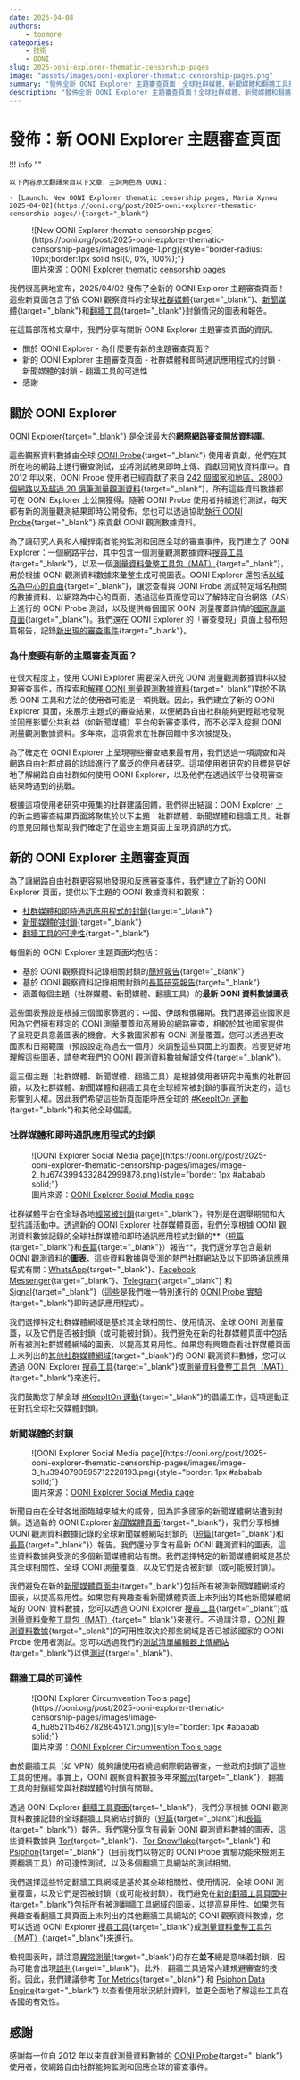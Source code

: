 ```yaml
---
date: 2025-04-08
authors:
    - toomore
categories:
    - 技術
    - OONI
slug: 2025-ooni-explorer-thematic-censorship-pages
image: "assets/images/ooni-explorer-thematic-censorship-pages.png"
summary: "發佈全新 OONI Explorer 主題審查頁面！全球社群媒體、新聞媒體和翻牆工具封鎖情況的圖表和報告"
description: "發佈全新 OONI Explorer 主題審查頁面！全球社群媒體、新聞媒體和翻牆工具封鎖情況的圖表和報告"
---
```


# 發佈：新 OONI Explorer 主題審查頁面

!!! info ""

    以下內容原文翻譯來自以下文章，主詞角色為 OONI：

    - [Launch: New OONI Explorer thematic censorship pages, Maria Xynou 2025-04-02](https://ooni.org/post/2025-ooni-explorer-thematic-censorship-pages/){target="_blank"}

<figure markdown="span">
  ![New OONI Explorer thematic censorship pages](https://ooni.org/post/2025-ooni-explorer-thematic-censorship-pages/images/image-1.png){style="border-radius: 10px;border:1px solid hsl(0, 0%, 100%);"}
  <figcaption>圖片來源：<a target="_blank" href="https://explorer.ooni.org/social-media">OONI Explorer thematic censorship pages</a></figcaption>
</figure>

我們很高興地宣布，2025/04/02 發佈了全新的 OONI Explorer 主題審查頁面！這些新頁面包含了依 OONI 觀察資料的全球[社群媒體](https://explorer.ooni.org/social-media){target="_blank"}、[新聞媒體](https://explorer.ooni.org/news-media){target="_blank"}和[翻牆工具](https://explorer.ooni.org/circumvention){target="_blank"}封鎖情況的圖表和報告。

在這篇部落格文章中，我們分享有關新 OONI Explorer 主題審查頁面的資訊。

- 關於 OONI Explorer
      - 為什麼要有新的主題審查頁面？
- 新的 OONI Explorer 主題審查頁面
      - 社群媒體和即時通訊應用程式的封鎖
      - 新聞媒體的封鎖
      - 翻牆工具的可達性
- 感謝

<!-- more -->

## 關於 OONI Explorer

[OONI Explorer](https://explorer.ooni.org/){target="_blank"} 是全球最大的**網際網路審查開放資料庫**。

這些觀察資料數據由全球 [OONI Probe](https://ooni.org/install/){target="_blank"} 使用者貢獻，他們在其所在地的網路上進行審查測試，並將測試結果即時上傳、貢獻回開放資料庫中。自 2012 年以來，OONI Probe 使用者已經貢獻了來自 [242 個國家和地區、28000 個網路以及超過 20 億筆測量觀測資料](https://explorer.ooni.org/){target="_blank"}，所有這些資料數據都可在 OONI Explorer 上公開獲得。隨著 OONI Probe 使用者持續進行測試，每天都有新的測量觀測結果即時公開發佈。您也可以透過協助[執行 OONI Probe](https://ooni.org/install/){target="_blank"} 來貢獻 OONI 觀測數據資料。

為了讓研究人員和人權捍衛者能夠監測和回應全球的審查事件，我們建立了 OONI Explorer：一個網路平台，其中包含一個測量觀測數據資料[搜尋工具](https://explorer.ooni.org/search){target="_blank"}，以及一個[測量資料彙整工具包（MAT）](https://explorer.ooni.org/chart/mat){target="_blank"}，用於根據 OONI 觀測資料數據來彙整生成可視圖表。OONI Explorer 還包括[以域名為中心的頁面](https://explorer.ooni.org/domains){target="_blank"}，讓您查看與 OONI Probe 測試特定域名相關的數據資料、以網路為中心的頁面，透過這些頁面您可以了解特定自治網路（AS）上進行的 OONI Probe 測試，以及提供每個國家 OONI 測量覆蓋詳情的[國家專屬頁面](https://explorer.ooni.org/countries){target="_blank"}。我們還在 OONI Explorer 的「審查發現」頁面上發布短篇報告，記錄[新出現的審查事件](https://explorer.ooni.org/findings){target="_blank"}。

### 為什麼要有新的主題審查頁面？

在很大程度上，使用 OONI Explorer 需要深入研究 OONI 測量觀測數據資料以發現審查事件，而探索和[解釋 OONI 測量觀測數據資料](https://ooni.org/support/interpreting-ooni-data/){target="_blank"}對於不熟悉 OONI 工具和方法的使用者可能是一項挑戰。因此，我們建立了新的 OONI Explorer 頁面，來展示主題式的審查結果，以便網路自由社群能夠更輕鬆地發現並回應影響公共利益（如新聞媒體）平台的新審查事件，而不必深入挖掘 OONI 測量觀測數據資料。多年來，這項需求在社群回饋中多次被提及。

為了確定在 OONI Explorer 上呈現哪些審查結果最有用，我們透過一項調查和與網路自由社群成員的訪談進行了廣泛的使用者研究。這項使用者研究的目標是更好地了解網路自由社群如何使用 OONI Explorer，以及他們在透過該平台發現審查結果時遇到的挑戰。

根據這項使用者研究中蒐集的社群建議回饋，我們得出結論：OONI Explorer 上的新主題審查結果頁面將聚焦於以下主題：社群媒體、新聞媒體和翻牆工具。社群的意見回饋也幫助我們確定了在這些主題頁面上呈現資訊的方式。

## 新的 OONI Explorer 主題審查頁面

為了讓網路自由社群更容易地發現和反應審查事件，我們建立了新的 OONI Explorer 頁面，提供以下主題的 OONI 數據資料和觀察：

- [社群媒體和即時通訊應用程式的封鎖](https://explorer.ooni.org/social-media){target="_blank"}
- [新聞媒體的封鎖](https://explorer.ooni.org/news-media){target="_blank"}
- [翻牆工具的可達性](https://explorer.ooni.org/circumvention){target="_blank"}

每個新的 OONI Explorer 主題頁面均包括：

- 基於 OONI 觀察資料記錄相關封鎖的[簡短報告](https://explorer.ooni.org/findings){target="_blank"}
- 基於 OONI 觀察資料記錄相關封鎖的[長篇研究報告](https://ooni.org/reports/){target="_blank"}
- 涵蓋每個主題（社群媒體、新聞媒體、翻牆工具）的**最新 OONI 資料數據圖表**

這些圖表預設是根據三個國家篩選的：中國、伊朗和俄羅斯。我們選擇這些國家是因為它們擁有穩定的 OONI 測量覆蓋和高層級的網路審查，相較於其他國家提供了呈現更具意義圖表的機會。大多數國家都有 OONI 測量覆蓋，您可以透過更改國家和日期範圍（預設設定為過去一個月）來調整這些頁面上的圖表。若要更好地理解這些圖表，請參考我們的 [OONI 觀測資料數據解讀文件](https://ooni.org/support/interpreting-ooni-data/){target="_blank"}。

這三個主題（社群媒體、新聞媒體、翻牆工具）是根據使用者研究中蒐集的社群回饋，以及社群媒體、新聞媒體和翻牆工具在全球經常被封鎖的事實所決定的，這也影響到人權。因此我們希望這些新頁面能呼應全球的 [#KeepItOn 運動](https://www.accessnow.org/campaign/keepiton/){target="_blank"}和其他全球倡議。

### 社群媒體和即時通訊應用程式的封鎖

<figure markdown="span">
  ![OONI Explorer Social Media page](https://ooni.org/post/2025-ooni-explorer-thematic-censorship-pages/images/image-2_hu6743994332842999878.png){style="border: 1px #ababab solid;"}
  <figcaption>圖片來源：<a target="_blank" href="https://explorer.ooni.org/social-media">OONI Explorer Social Media page</a></figcaption>
</figure>

社群媒體平台在全球各地[經常被封鎖](https://ooni.org/documents/2022-ooni-submission-ohchr-report-internet-shutdowns.pdf){target="_blank"}，特別是在選舉期間和大型抗議活動中。透過新的 OONI Explorer 社群媒體頁面，我們分享根據 OONI 觀測資料數據記錄的全球社群媒體和即時通訊應用程式封鎖的**（[短篇](https://explorer.ooni.org/findings?theme=social_media){target="_blank"}和[長篇](https://ooni.org/reports/social-media-im){target="_blank"}）報告**。我們還分享包含最新 OONI 觀測資料的**圖表**，這些資料數據與受測的熱門社群網站及以下即時通訊應用程式有關：[WhatsApp](https://ooni.org/nettest/whatsapp/){target="_blank"}、[Facebook Messenger](https://ooni.org/nettest/facebook-messenger/){target="_blank"}、[Telegram](https://ooni.org/nettest/telegram/){target="_blank"} 和 [Signal](https://ooni.org/nettest/signal/){target="_blank"}（這些是我們唯一特別進行的 [OONI Probe 實驗](https://ooni.org/nettest/){target="_blank"}即時通訊應用程式）。

我們選擇特定社群媒體網域是基於其全球相關性、使用情況、全球 OONI 測量覆蓋，以及它們是否被封鎖（或可能被封鎖）。我們避免在新的社群媒體頁面中包括所有被測社群媒體網域的圖表，以提高其易用性。如果您有興趣查看社群媒體頁面上未列出的[其他社群媒體網域](https://explorer.ooni.org/social-media){target="_blank"}的 OONI 觀測資料數據，您可以透過 OONI Explorer [搜尋工具](https://explorer.ooni.org/search){target="_blank"}或[測量資料彙整工具包（MAT）](https://explorer.ooni.org/chart/mat){target="_blank"}來進行。

我們鼓勵您了解全球 [#KeepItOn 運動](https://www.accessnow.org/campaign/keepiton/){target="_blank"}的倡議工作，這項運動正在對抗全球社交媒體封鎖。

### 新聞媒體的封鎖

<figure markdown="span">
  ![OONI Explorer Social Media page](https://ooni.org/post/2025-ooni-explorer-thematic-censorship-pages/images/image-3_hu3940790595712228193.png){style="border: 1px #ababab solid;"}
  <figcaption>圖片來源：<a target="_blank" href="https://explorer.ooni.org/social-media">OONI Explorer Social Media page</a></figcaption>
</figure>

新聞自由在全球各地面臨越來越大的威脅，因為許多國家的新聞媒體網站遭到封鎖。透過新的 OONI Explorer [新聞媒體頁面](https://explorer.ooni.org/news-media){target="_blank"}，我們分享根據 OONI 觀測資料數據記錄的全球新聞媒體網站封鎖的（[短篇](https://explorer.ooni.org/findings?theme=news_media){target="_blank"}和[長篇](https://ooni.org/reports/news-media){target="_blank"}）報告。我們還分享含有最新 OONI 觀測資料的圖表，這些資料數據與受測的多個新聞媒體網站有關。我們選擇特定的新聞媒體網域是基於其全球相關性、全球 OONI 測量覆蓋，以及它們是否被封鎖（或可能被封鎖）。

我們避免在新的[新聞媒體頁面中](https://explorer.ooni.org/news-media){target="_blank"}包括所有被測新聞媒體網域的圖表，以提高易用性。如果您有興趣查看新聞媒體頁面上未列出的其他新聞媒體網域的 OONI 資料數據，您可以透過 OONI Explorer [搜尋工具](https://explorer.ooni.org/search){target="_blank"}或[測量資料彙整工具包（MAT）](https://explorer.ooni.org/chart/mat){target="_blank"}來進行。不過請注意，[OONI 觀測資料數據](https://ooni.org/data/){target="_blank"}的可用性取決於那些網域是否已被該國家的 OONI Probe 使用者測試。您可以透過我們的[測試清單編輯器上傳網站](https://ooni.org/support/test-lists-editor){target="_blank"}以供[測試](https://test-lists.ooni.org/login){target="_blank"}。

### 翻牆工具的可達性

<figure markdown="span">
  ![OONI Explorer Circumvention Tools page](https://ooni.org/post/2025-ooni-explorer-thematic-censorship-pages/images/image-4_hu8521154627828645121.png){style="border: 1px #ababab solid;"}
  <figcaption>圖片來源：<a target="_blank" href="https://explorer.ooni.org/circumvention">OONI Explorer Circumvention Tools page</a></figcaption>
</figure>

由於翻牆工具（如 VPN）能夠讓使用者繞過網際網路審查，一些政府封鎖了這些工具的使用。事實上，OONI 觀察資料數據多年來[顯示](https://ooni.org/reports/){target="_blank"}，翻牆工具的封鎖經常與社群媒體的封鎖有關聯。

透過 OONI Explorer [翻牆工具頁面](https://explorer.ooni.org/circumvention){target="_blank"}，我們分享根據 OONI 觀測資料數據記錄的全球翻牆工具網站封鎖的（[短篇](https://explorer.ooni.org/findings?theme=circumvention){target="_blank"}和[長篇](https://ooni.org/reports/circumvention){target="_blank"}）報告。我們還分享含有最新 OONI 觀測資料數據的圖表，這些資料數據與 [Tor](https://ooni.org/nettest/tor/){target="_blank"}、[Tor Snowflake](https://ooni.org/nettest/tor-snowflake/){target="_blank"} 和 [Psiphon](https://ooni.org/nettest/psiphon/){target="_blank"}（目前我們以特定的 OONI Probe 實驗功能來檢測主要翻牆工具）的可達性測試，以及多個翻牆工具網站的測試相關。

我們選擇這些特定翻牆工具網域是基於其全球相關性、使用情況、全球 OONI 測量覆蓋，以及它們是否被封鎖（或可能被封鎖）。我們避免在[新的翻牆工具頁面中](https://explorer.ooni.org/circumvention){target="_blank"}包括所有被測翻牆工具網域的圖表，以提高易用性。如果您有興趣查看翻牆工具頁面上未列出的其他翻牆工具網站的 OONI 觀察資料數據，您可以透過 OONI Explorer [搜尋工具](https://explorer.ooni.org/search){target="_blank"}或[測量資料彙整工具包（MAT）](https://explorer.ooni.org/chart/mat){target="_blank"}來進行。

檢視圖表時，請注意[異常測量](https://ooni.org/support/interpreting-ooni-data/#anomalous-measurements){target="_blank"}的存在**並不**總是意味着封鎖，因為可能會出現[誤判](https://ooni.org/support/interpreting-ooni-data/#false-positives){target="_blank"}。此外，翻牆工具通常內建規避審查的技術。因此，我們建議參考 [Tor Metrics](https://metrics.torproject.org/){target="_blank"} 和 [Psiphon Data Engine](https://psix.ca/){target="_blank"} 以查看使用狀況統計資料，並更全面地了解這些工具在各國的有效性。

## 感謝

感謝每一位自 2012 年以來貢獻測量資料數據的 [OONI Probe](https://ooni.org/install/){target="_blank"} 使用者，使網路自由社群能夠監測和回應全球的審查事件。
